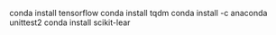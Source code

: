 conda install tensorflow
conda install tqdm 
conda install -c anaconda unittest2
conda install scikit-lear
